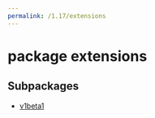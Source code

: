 ```yaml
---
permalink: /1.17/extensions
---
```


# package extensions



## Subpackages

* [v1beta1](extensions-v1beta1.md)